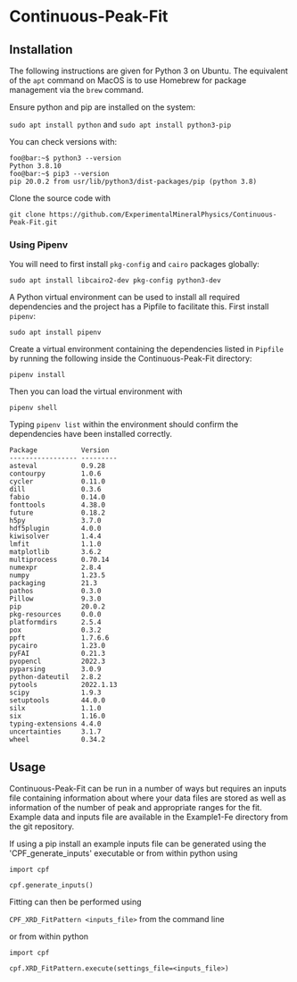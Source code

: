 # Continuous-Peak-Fit

## Installation
The following instructions are given for Python 3 on Ubuntu. The equivalent of the `apt` command on MacOS is to use Homebrew for package management via the `brew` command.

Ensure python and pip are installed on the system:

`sudo apt install python` and `sudo apt install python3-pip`

You can check versions with:

```console
foo@bar:~$ python3 --version
Python 3.8.10
foo@bar:~$ pip3 --version
pip 20.0.2 from usr/lib/python3/dist-packages/pip (python 3.8)
```
Clone the source code with

`git clone https://github.com/ExperimentalMineralPhysics/Continuous-Peak-Fit.git`

### Using Pipenv

You will need to first install `pkg-config` and `cairo` packages globally:

`sudo apt install libcairo2-dev pkg-config python3-dev`

A Python virtual environment can be used to install all required dependencies and the project has a Pipfile to facilitate this. First install `pipenv`:

`sudo apt install pipenv`

Create a virtual environment containing the dependencies listed in `Pipfile` by running the following inside the Continuous-Peak-Fit directory:

`pipenv install`

Then you can load the virtual environment with

`pipenv shell`

Typing `pipenv list` within the environment should confirm the dependencies have been installed correctly.

```console
Package           Version
----------------- ---------
asteval           0.9.28
contourpy         1.0.6
cycler            0.11.0
dill              0.3.6
fabio             0.14.0
fonttools         4.38.0
future            0.18.2
h5py              3.7.0
hdf5plugin        4.0.0
kiwisolver        1.4.4
lmfit             1.1.0
matplotlib        3.6.2
multiprocess      0.70.14
numexpr           2.8.4
numpy             1.23.5
packaging         21.3
pathos            0.3.0
Pillow            9.3.0
pip               20.0.2
pkg-resources     0.0.0
platformdirs      2.5.4
pox               0.3.2
ppft              1.7.6.6
pycairo           1.23.0
pyFAI             0.21.3
pyopencl          2022.3
pyparsing         3.0.9
python-dateutil   2.8.2
pytools           2022.1.13
scipy             1.9.3
setuptools        44.0.0
silx              1.1.0
six               1.16.0
typing-extensions 4.4.0
uncertainties     3.1.7
wheel             0.34.2
```

## Usage

Continuous-Peak-Fit can be run in a number of ways but requires an inputs file containing information about where your 
data files are stored as well as information of the number of peak and appropriate ranges for the fit. Example data and 
inputs file are available in the Example1-Fe directory from the git repository. 

If using a pip install an example inputs file can be generated using the 'CPF_generate_inputs' executable or from within
 python using

`import cpf`

`cpf.generate_inputs()`

Fitting can then be performed using 

`CPF_XRD_FitPattern <inputs_file>` from the command line

or from within python

`import cpf`

`cpf.XRD_FitPattern.execute(settings_file=<inputs_file>)`

